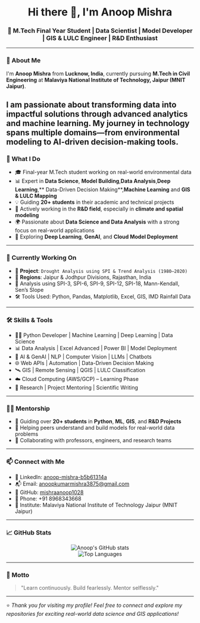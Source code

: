 <h1 align="center">Hi there 👋, I'm Anoop Mishra</h1>
<h3 align="center">
🚀 M.Tech Final Year Student | Data Scientist | Model Developer | GIS & LULC Engineer | R&D Enthusiast
</h3>

---

### 📍 About Me

I'm **Anoop Mishra** from **Lucknow, India**, currently pursuing **M.Tech in Civil Engineering** at **Malaviya National Institute of Technology, Jaipur (MNIT Jaipur)**.

I am passionate about transforming data into impactful solutions through advanced analytics and machine learning. My journey in technology spans multiple domains—from environmental modeling to AI-driven decision-making tools.
---
### 🧠 What I Do

- 🎓 Final-year M.Tech student working on real-world environmental data
- 📊 Expert in **Data Science**, **Model Building**,**Data Analysis**,**Deep Learning**,** Data-Driven Decision Making**,**Machine Learning** and **GIS & LULC Mapping**
- 💡 Guiding **20+ students** in their academic and technical projects
- 🔭 Actively working in the **R&D field**, especially in **climate and spatial modeling**
- 🌍 Passionate about **Data Science and Data Analysis** with a strong focus on real-world applications 
- 🚀 Exploring **Deep Learning**, **GenAI**, and **Cloud Model Deployment**
---
### 💼 Currently Working On

- 📌 **Project**: `Drought Analysis using SPI & Trend Analysis (1980–2020)`
- 📍 **Regions**: Jaipur & Jodhpur Divisions, Rajasthan, India
- 🧪 Analysis using SPI-3, SPI-6, SPI-9, SPI-12, SPI-18, Mann-Kendall, Sen’s Slope
- 🛠 Tools Used: Python, Pandas, Matplotlib, Excel, GIS, IMD Rainfall Data

---

### 🛠️ Skills & Tools

- 👨‍💻 Python Developer | Machine Learning | Deep Learning | Data Science
- 📊 Data Analysis | Excel Advanced | Power BI | Model Deployment
- 🧠 AI & GenAI | NLP | Computer Vision | LLMs | Chatbots
- 🌐 Web APIs | Automation | Data-Driven Decision Making
- 🛰️ GIS | Remote Sensing | QGIS | LULC Classification
- ☁️ Cloud Computing (AWS/GCP) – Learning Phase
- 🧪 Research | Project Mentoring | Scientific Writing

---

### 👨‍🏫 Mentorship

- 👥 Guiding over **20+ students** in **Python**, **ML**, **GIS**, and **R&D Projects**
- 🧩 Helping peers understand and build models for real-world data problems
- 🔗 Collaborating with professors, engineers, and research teams

---

### 📫 Connect with Me

- 🔗 LinkedIn: [anoop-mishra-b5b61314a](https://www.linkedin.com/in/anoop-mishra-b5b61314a/)
- 📬 Email: anoopkumarmishra3875@gmail.com
- 🐙 GitHub: [mishraanoop1028](https://github.com/mishraanoop1028)
- 📱 Phone: +91 8968343668
- 🏫 Institute: Malaviya National Institute of Technology Jaipur (MNIT Jaipur)

---

### 📈 GitHub Stats

<p align="center">
  <img src="https://github-readme-stats.vercel.app/api?username=mishraanoop1028&show_icons=true&theme=radical" alt="Anoop's GitHub stats" />
  <br />
  <img src="https://github-readme-stats.vercel.app/api/top-langs/?username=mishraanoop1028&layout=compact&theme=radical" alt="Top Languages" />
</p>

---

### 🌟 Motto

> "Learn continuously. Build fearlessly. Mentor selflessly."

---

⭐ *Thank you for visiting my profile! Feel free to connect and explore my repositories for exciting real-world data science and GIS applications!*
